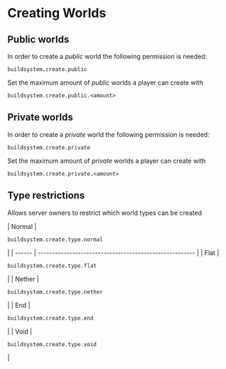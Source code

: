 # Creating Worlds

## Public worlds

In order to create a _public_ world the following permission is needed:

```
buildsystem.create.public
```

Set the maximum amount of _public_ worlds a player can create with

```
buildsystem.create.public.<amount>
```

## Private worlds

In order to create a _private_ world the following permission is needed:

```
buildsystem.create.private
```

Set the maximum amount of _private_ worlds a player can create with

```
buildsystem.create.private.<amount>
```

## Type restrictions

Allows server owners to restrict which world types can be created

| Normal | <pre><code>buildsystem.create.type.normal
</code></pre> |
| ------ | ------------------------------------------------------- |
| Flat   | <pre><code>buildsystem.create.type.flat
</code></pre>   |
| Nether | <pre><code>buildsystem.create.type.nether
</code></pre> |
| End    | <pre><code>buildsystem.create.type.end
</code></pre>    |
| Void   | <pre><code>buildsystem.create.type.void
</code></pre>   |
